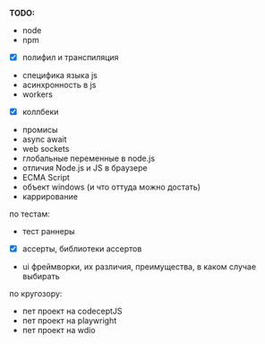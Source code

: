 **TODO:**

- node
- npm
- [x] полифил и транспиляция
- специфика языка js
- асинхронность в js 
- workers
- [x] коллбеки
- промисы
- async await
- web sockets
- глобальные переменные в node.js
- отличия Node.js и JS в браузере
- ECMA Script 
- объект windows (и что оттуда можно достать)
- каррирование

по тестам:
- тест раннеры
- [x] ассерты, библиотеки ассертов
- ui фреймворки, их различия, преимущества, в каком случае выбирать

по кругозору:
- пет проект на codeceptJS
- пет проект на playwright
- пет проект на wdio
